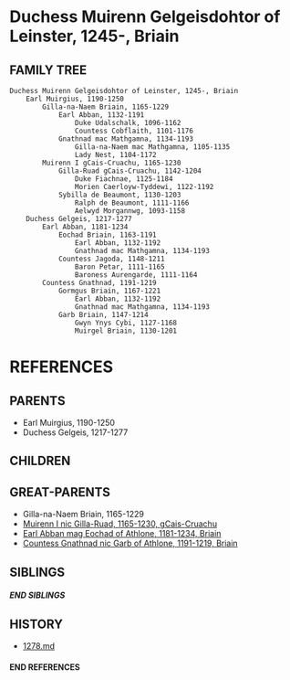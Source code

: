 # Duchess Muirenn Gelgeisdohtor of Leinster, 1245-, Briain

## FAMILY TREE
```
Duchess Muirenn Gelgeisdohtor of Leinster, 1245-, Briain
    Earl Muirgius, 1190-1250
        Gilla-na-Naem Briain, 1165-1229
            Earl Abban, 1132-1191
                Duke Udalschalk, 1096-1162
                Countess Cobflaith, 1101-1176
            Gnathnad mac Mathgamna, 1134-1193
                Gilla-na-Naem mac Mathgamna, 1105-1135
                Lady Nest, 1104-1172 
        Muirenn I gCais-Cruachu, 1165-1230
            Gilla-Ruad gCais-Cruachu, 1142-1204
                Duke Fiachnae, 1125-1184
                Morien Caerloyw-Tyddewi, 1122-1192 
            Sybilla de Beaumont, 1130-1203
                Ralph de Beaumont, 1111-1166
                Aelwyd Morgannwg, 1093-1158
    Duchess Gelgeis, 1217-1277
        Earl Abban, 1181-1234
            Eochad Briain, 1163-1191
                Earl Abban, 1132-1192
                Gnathnad mac Mathgamna, 1134-1193
            Countess Jagoda, 1148-1211
                Baron Petar, 1111-1165
                Baroness Aurengarde, 1111-1164
        Countess Gnathnad, 1191-1219
            Gormgus Briain, 1167-1221
                Earl Abban, 1132-1192
                Gnathnad mac Mathgamna, 1134-1193
            Garb Briain, 1147-1214
                Gwyn Ynys Cybi, 1127-1168
                Muirgel Briain, 1130-1201
```


# REFERENCES

## PARENTS 
* Earl Muirgius, 1190-1250
* Duchess Gelgeis, 1217-1277

## CHILDREN 


## GREAT-PARENTS 
* Gilla-na-Naem Briain, 1165-1229
* [Muirenn I nic Gilla-Ruad, 1165-1230, gCais-Cruachu](p/muirenn_i_nic_gilla-ruad_1165.md)
* [Earl Abban mag Eochad of Athlone, 1181-1234, Briain](p/abban_mag_eochad_1181.md)
* [Countess Gnathnad nic Garb of Athlone, 1191-1219, Briain](p/gnathnad_nic_garb_1191.md)

## SIBLINGS

##### END SIBLINGS  
## HISTORY
* [1278.md](../h/1278.md)

#### END REFERENCES
